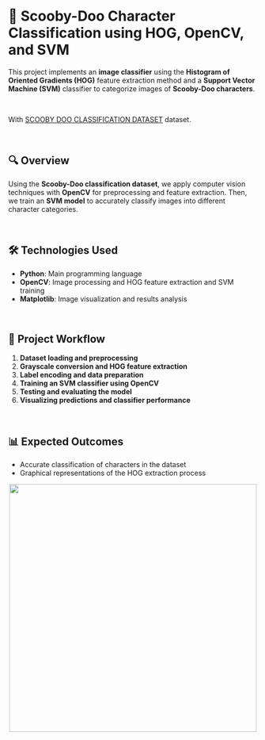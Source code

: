 # 🐶 Scooby-Doo Character Classification using HOG, OpenCV, and SVM  

This project implements an **image classifier** using the **Histogram of Oriented Gradients (HOG)** feature extraction method and a **Support Vector Machine (SVM)** classifier to categorize images of **Scooby-Doo characters**.  

<br>

With [SCOOBY DOO CLASSIFICATION DATASET](https://www.kaggle.com/datasets/esmanurdeli/scooby-doo-classification-dataset) dataset.

<br>

## 🔍 Overview  
Using the **Scooby-Doo classification dataset**, we apply computer vision techniques with **OpenCV** for preprocessing and feature extraction. Then, we train an **SVM model** to accurately classify images into different character categories.  

<br>

## 🛠 Technologies Used  
- **Python**: Main programming language  
- **OpenCV**: Image processing and HOG feature extraction and SVM training
- **Matplotlib**: Image visualization and results analysis  

<br>

## 📌 Project Workflow  
1. **Dataset loading and preprocessing**  
2. **Grayscale conversion and HOG feature extraction**
3. **Label encoding and data preparation**
4. **Training an SVM classifier using OpenCV**
5. **Testing and evaluating the model**
6. **Visualizing predictions and classifier performance**  

<br>

## 📊 Expected Outcomes  
- Accurate classification of characters in the dataset  
- Graphical representations of the HOG extraction process  

<p align="center">
<image src="https://github.com/RicardoRobledo/Scooby-Doo-characters-classiffier/blob/main/shaggy.png" width="500px" height="500px">
</p>
